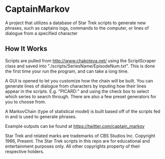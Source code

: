 # CaptainMarkov
A project that utilizes a database of Star Trek scripts to generate new phrases, such as captains logs, commands to the computer, or lines of dialogue from a specified character

## How It Works
Scripts are pulled from http://www.chakoteya.net/ using the ScriptScraper class and saved into "./scripts/SeriesName/EpisodeNum.txt". This is done the first time your run the program, and can take a long time.

A GUI is opened to let you customize how the chain will be built. You can generate lines of dialogue from characters by inputing how their lines appear in the scripts. E.g. "PICARD:" and using the check box to select which series to search through. There are also a few preset generators for you to choose from.

A MarkovChain (type of statistical model) is built based off of the scripts fed in and is used to generate phrases.

Example outputs can be found at https://twitter.com/captain_markov

Star Trek and related marks are trademarks of CBS Studios Inc. Copyright 1966, Present. The Star Trek scripts in this repo are for educational and entertainment purposes only. All other copyrights property of their respective holders.
